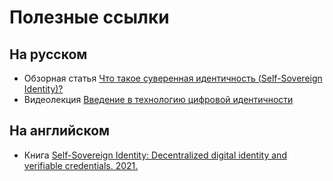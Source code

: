 # Полезные ссылки

## На русском
* Обзорная статья [Что такое суверенная идентичность (Self-Sovereign Identity)?](https://forklog.com/chto-takoe-suverennaya-identichnost-self-sovereign-identity/)
* Видеолекция [Введение в технологию цифровой идентичности](https://youtu.be/BqY8-3TugtQ)

## На английском
* Книга [Self-Sovereign Identity: Decentralized digital identity and verifiable credentials. 2021.](https://www.manning.com/books/self-sovereign-identity)